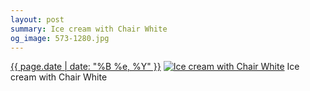 ```yaml
---
layout: post
summary: Ice cream with Chair White
og_image: 573-1280.jpg
---
```


<p>
  <time><a href="/573">{{ page.date | date: "%B %e, %Y" }}</a></time>
  <a href="/573"><img src="{{ site.assets_url }}/573-640.jpg" srcset="{{ site.assets_url }}/573-320.jpg 320w, {{ site.assets_url }}/573-640.jpg 640w, {{ site.assets_url }}/573-960.jpg 960w, {{ site.assets_url }}/573-1280.jpg 1280w" sizes="(min-width: 700px) 50vw, calc(100vw - 2rem)" alt="Ice cream with Chair White" /></a>
  <span>Ice cream with Chair White</span>
</p>
